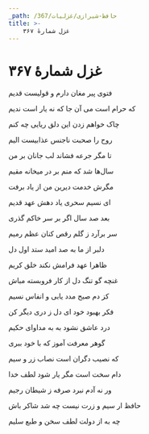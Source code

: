 ```yaml
---
_path: /حافظ-شیرازی/غزلیات/367
title: >-
    غزل شمارهٔ ۳۶۷
---
```

# غزل شمارهٔ ۳۶۷

<div class="b" id="bn1"><div class="m1"><p>فتوی پیر مغان دارم و قولیست قدیم</p></div>
<div class="m2"><p>که حرام است می آن جا که نه یار است ندیم</p></div></div>
<div class="b" id="bn2"><div class="m1"><p>چاک خواهم زدن این دلق ریایی چه کنم</p></div>
<div class="m2"><p>روح را صحبت ناجنس عذابیست الیم</p></div></div>
<div class="b" id="bn3"><div class="m1"><p>تا مگر جرعه فشاند لب جانان بر من</p></div>
<div class="m2"><p>سال‌ها شد که منم بر در میخانه مقیم</p></div></div>
<div class="b" id="bn4"><div class="m1"><p>مگرش خدمت دیرین من از یاد برفت</p></div>
<div class="m2"><p>ای نسیم سحری یاد دهش عهد قدیم</p></div></div>
<div class="b" id="bn5"><div class="m1"><p>بعد صد سال اگر بر سر خاکم گذری</p></div>
<div class="m2"><p>سر برآرد ز گلم رقص کنان عظم رمیم</p></div></div>
<div class="b" id="bn6"><div class="m1"><p>دلبر از ما به صد امید ستد اول دل</p></div>
<div class="m2"><p>ظاهرا عهد فرامش نکند خلق کریم</p></div></div>
<div class="b" id="bn7"><div class="m1"><p>غنچه گو تنگ دل از کار فروبسته مباش</p></div>
<div class="m2"><p>کز دم صبح مدد یابی و انفاس نسیم</p></div></div>
<div class="b" id="bn8"><div class="m1"><p>فکر بهبود خود ای دل ز دری دیگر کن</p></div>
<div class="m2"><p>درد عاشق نشود به به مداوای حکیم</p></div></div>
<div class="b" id="bn9"><div class="m1"><p>گوهر معرفت آموز که با خود ببری</p></div>
<div class="m2"><p>که نصیب دگران است نصاب زر و سیم</p></div></div>
<div class="b" id="bn10"><div class="m1"><p>دام سخت است مگر یار شود لطف خدا</p></div>
<div class="m2"><p>ور نه آدم نبرد صرفه ز شیطان رجیم</p></div></div>
<div class="b" id="bn11"><div class="m1"><p>حافظ ار سیم و زرت نیست چه شد شاکر باش</p></div>
<div class="m2"><p>چه به از دولت لطف سخن و طبع سلیم</p></div></div>
